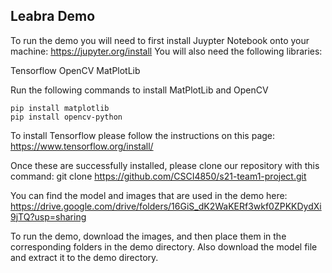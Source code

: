 ## Leabra Demo

To run the demo you will need to first install Juypter Notebook onto your machine: https://jupyter.org/install
You will also need the following libraries:

Tensorflow
OpenCV
MatPlotLib

Run the following commands to install MatPlotLib and OpenCV
```
pip install matplotlib
pip install opencv-python
```

To install Tensorflow please follow the instructions on this page: https://www.tensorflow.org/install/

Once these are successfully installed, please clone our repository with this command: git clone https://github.com/CSCI4850/s21-team1-project.git

You can find the model and images that are used in the demo here: https://drive.google.com/drive/folders/16GiS_dK2WaKERf3wkf0ZPKKDydXi9jTQ?usp=sharing

To run the demo, download the images, and then place them in the corresponding folders in the demo directory. Also download the model file and extract it to the demo directory.

